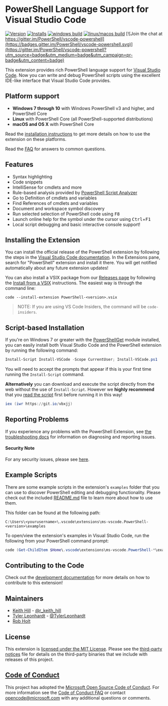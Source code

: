 # PowerShell Language Support for Visual Studio Code

[![Version](https://vsmarketplacebadge.apphb.com/version/ms-vscode.PowerShell.svg)](https://marketplace.visualstudio.com/items?itemName=ms-vscode.PowerShell) [![Installs](https://vsmarketplacebadge.apphb.com/installs-short/ms-vscode.PowerShell.svg)](https://marketplace.visualstudio.com/items?itemName=ms-vscode.PowerShell) [![windows build](https://img.shields.io/appveyor/ci/PowerShell/vscode-powershell/master.svg?label=windows+build)](https://ci.appveyor.com/project/PowerShell/vscode-powershell) [![linux/macos build](https://img.shields.io/travis/PowerShell/vscode-powershell/master.svg?label=linux/macos+build)](https://travis-ci.org/PowerShell/vscode-powershell) [![Join the chat at https://gitter.im/PowerShell/vscode-powershell](https://badges.gitter.im/PowerShell/vscode-powershell.svg)](https://gitter.im/PowerShell/vscode-powershell?utm_source=badge&utm_medium=badge&utm_campaign=pr-badge&utm_content=badge)

This extension provides rich PowerShell language support for [Visual Studio Code](https://github.com/Microsoft/vscode).
Now you can write and debug PowerShell scripts using the excellent IDE-like interface
that Visual Studio Code provides.

## Platform support

- **Windows 7 through 10** with Windows PowerShell v3 and higher, and PowerShell Core
- **Linux** with PowerShell Core (all PowerShell-supported distributions)
- **macOS and OS X** with PowerShell Core

Read the [installation instructions](https://github.com/PowerShell/PowerShell/blob/master/docs/learning-powershell/using-vscode.md)
to get more details on how to use the extension on these platforms.

Read the [FAQ](https://github.com/PowerShell/vscode-powershell/wiki/FAQ) for answers to common questions.

## Features

- Syntax highlighting
- Code snippets
- IntelliSense for cmdlets and more
- Rule-based analysis provided by [PowerShell Script Analyzer](http://github.com/PowerShell/PSScriptAnalyzer)
- Go to Definition of cmdlets and variables
- Find References of cmdlets and variables
- Document and workspace symbol discovery
- Run selected selection of PowerShell code using <kbd>F8</kbd>
- Launch online help for the symbol under the cursor using <kbd>Ctrl</kbd>+<kbd>F1</kbd>
- Local script debugging and basic interactive console support!

## Installing the Extension

You can install the official release of the PowerShell extension by following the steps
in the [Visual Studio Code documentation](https://code.visualstudio.com/docs/editor/extension-gallery).
In the Extensions pane, search for "PowerShell" extension and install it there.  You will
get notified automatically about any future extension updates!

You can also install a VSIX package from our [Releases page](https://github.com/PowerShell/vscode-powershell/releases) by following the
[Install from a VSIX](https://code.visualstudio.com/docs/extensions/install-extension#_install-from-a-vsix)
instructions.  The easiest way is through the command line:

```
code --install-extension PowerShell-<version>.vsix
```

> NOTE: If you are using VS Code Insiders, the command will be `code-insiders`.

## Script-based Installation

If you're on Windows 7 or greater with the [PowerShellGet](https://msdn.microsoft.com/powershell/gallery/readme)
module installed, you can easily install both Visual Studio Code and the PowerShell
extension by running the following command:

```powershell
Install-Script Install-VSCode -Scope CurrentUser; Install-VSCode.ps1
```

You will need to accept the prompts that appear if this is your first time running
the `Install-Script` command.

**Alternatively** you can download and execute the script directly from the web
without the use of `Install-Script`.  However we **highly recommend** that you
[read the script](https://github.com/PowerShell/vscode-powershell/blob/develop/scripts/Install-VSCode.ps1)
first before running it in this way!

```powershell
iex (iwr https://git.io/vbxjj)
```

## Reporting Problems

If you experience any problems with the PowerShell Extension, see
[the troubleshooting docs](https://github.com/PowerShell/vscode-powershell/blob/master/./docs/troubleshooting.md) for information
on diagnosing and reporting issues.

#### Security Note
For any security issues, please see [here](https://github.com/PowerShell/vscode-powershell/blob/master/./docs/troubleshooting.md#note-on-security).

## Example Scripts

There are some example scripts in the extension's `examples` folder that you can
use to discover PowerShell editing and debugging functionality.  Please
check out the included [README.md](https://github.com/PowerShell/vscode-powershell/blob/master/examples/README.md) file to learn more about
how to use them.

This folder can be found at the following path:

```
C:\Users\<yourusername>\.vscode\extensions\ms-vscode.PowerShell-<version>\examples
```

To open/view the extension's examples in Visual Studio Code, run the following from your PowerShell command prompt:

```powershell
code (Get-ChildItem $Home\.vscode\extensions\ms-vscode.PowerShell-*\examples)[-1]
```

## Contributing to the Code

Check out the [development documentation](https://github.com/PowerShell/vscode-powershell/blob/master/docs/development.md) for more details
on how to contribute to this extension!

## Maintainers

- [Keith Hill](https://github.com/rkeithhill) - [@r_keith_hill](http://twitter.com/r_keith_hill)
- [Tyler Leonhardt](https://github.com/tylerl0706) - [@TylerLeonhardt](http://twitter.com/tylerleonhardt)
- [Rob Holt](https://github.com/rjmholt)

## License

This extension is [licensed under the MIT License](https://github.com/PowerShell/vscode-powershell/blob/master/LICENSE.txt).  Please see the
[third-party notices](https://github.com/PowerShell/vscode-powershell/blob/master/Third%20Party%20Notices.txt) file for details on the third-party
binaries that we include with releases of this project.

## [Code of Conduct][conduct-md]

This project has adopted the [Microsoft Open Source Code of Conduct][conduct-code].
For more information see the [Code of Conduct FAQ][conduct-FAQ] or contact [opencode@microsoft.com][conduct-email] with any additional questions or comments.

[conduct-code]: http://opensource.microsoft.com/codeofconduct/
[conduct-FAQ]: http://opensource.microsoft.com/codeofconduct/faq/
[conduct-email]: mailto:opencode@microsoft.com
[conduct-md]: https://github.com/PowerShell/vscode-powershell/blob/master/CODE_OF_CONDUCT.md
